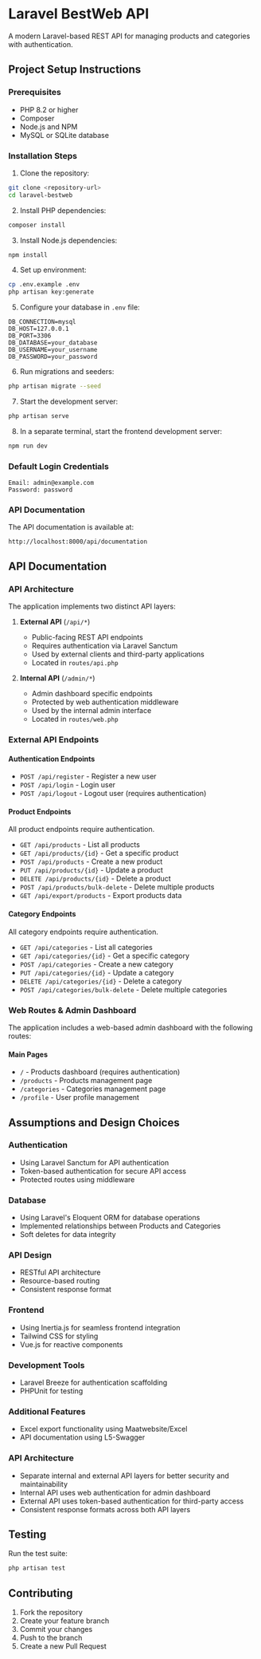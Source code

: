 # Laravel BestWeb API

A modern Laravel-based REST API for managing products and categories with authentication.

## Project Setup Instructions

### Prerequisites
- PHP 8.2 or higher
- Composer
- Node.js and NPM
- MySQL or SQLite database

### Installation Steps

1. Clone the repository:
```bash
git clone <repository-url>
cd laravel-bestweb
```

2. Install PHP dependencies:
```bash
composer install
```

3. Install Node.js dependencies:
```bash
npm install
```

4. Set up environment:
```bash
cp .env.example .env
php artisan key:generate
```

5. Configure your database in `.env` file:
```
DB_CONNECTION=mysql
DB_HOST=127.0.0.1
DB_PORT=3306
DB_DATABASE=your_database
DB_USERNAME=your_username
DB_PASSWORD=your_password
```

6. Run migrations and seeders:
```bash
php artisan migrate --seed
```

7. Start the development server:
```bash
php artisan serve
```

8. In a separate terminal, start the frontend development server:
```bash
npm run dev
```

### Default Login Credentials
```
Email: admin@example.com
Password: password
```

### API Documentation
The API documentation is available at:
```
http://localhost:8000/api/documentation
```

## API Documentation

### API Architecture

The application implements two distinct API layers:

1. **External API** (`/api/*`)
   - Public-facing REST API endpoints
   - Requires authentication via Laravel Sanctum
   - Used by external clients and third-party applications
   - Located in `routes/api.php`

2. **Internal API** (`/admin/*`)
   - Admin dashboard specific endpoints
   - Protected by web authentication middleware
   - Used by the internal admin interface
   - Located in `routes/web.php`

### External API Endpoints

#### Authentication Endpoints

- `POST /api/register` - Register a new user
- `POST /api/login` - Login user
- `POST /api/logout` - Logout user (requires authentication)

#### Product Endpoints

All product endpoints require authentication.

- `GET /api/products` - List all products
- `GET /api/products/{id}` - Get a specific product
- `POST /api/products` - Create a new product
- `PUT /api/products/{id}` - Update a product
- `DELETE /api/products/{id}` - Delete a product
- `POST /api/products/bulk-delete` - Delete multiple products
- `GET /api/export/products` - Export products data

#### Category Endpoints

All category endpoints require authentication.

- `GET /api/categories` - List all categories
- `GET /api/categories/{id}` - Get a specific category
- `POST /api/categories` - Create a new category
- `PUT /api/categories/{id}` - Update a category
- `DELETE /api/categories/{id}` - Delete a category
- `POST /api/categories/bulk-delete` - Delete multiple categories

### Web Routes & Admin Dashboard

The application includes a web-based admin dashboard with the following routes:

#### Main Pages
- `/` - Products dashboard (requires authentication)
- `/products` - Products management page
- `/categories` - Categories management page
- `/profile` - User profile management


## Assumptions and Design Choices

### Authentication
- Using Laravel Sanctum for API authentication
- Token-based authentication for secure API access
- Protected routes using middleware

### Database
- Using Laravel's Eloquent ORM for database operations
- Implemented relationships between Products and Categories
- Soft deletes for data integrity

### API Design
- RESTful API architecture
- Resource-based routing
- Consistent response format

### Frontend
- Using Inertia.js for seamless frontend integration
- Tailwind CSS for styling
- Vue.js for reactive components

### Development Tools
- Laravel Breeze for authentication scaffolding
- PHPUnit for testing


### Additional Features
- Excel export functionality using Maatwebsite/Excel
- API documentation using L5-Swagger

### API Architecture
- Separate internal and external API layers for better security and maintainability
- Internal API uses web authentication for admin dashboard
- External API uses token-based authentication for third-party access
- Consistent response formats across both API layers

## Testing

Run the test suite:
```bash
php artisan test
```

## Contributing

1. Fork the repository
2. Create your feature branch
3. Commit your changes
4. Push to the branch
5. Create a new Pull Request
